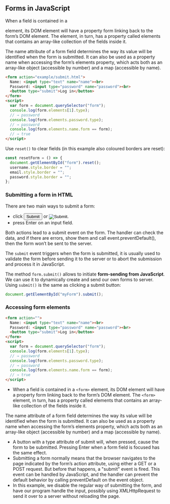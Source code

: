 ## Forms in JavaScript

When a field is contained in a <form> element, its DOM element will have a property form linking back to the form’s DOM element. The <form> element, in turn, has a property called elements that contains an array-like collection of the fields inside it.

The name attribute of a form field determines the way its value will be identified when the form is submitted. It can also be used as a property name when accessing the form’s elements property, which acts both as an array-like object (accessible by number) and a map (accessible by name).
```html
<form action="example/submit.html">
  Name: <input type="text" name="name"><br>
  Password: <input type="password" name="password"><br>
  <button type="submit">Log in</button>
</form>
<script>
  var form = document.querySelector("form");
  console.log(form.elements[1].type);
  // → password
  console.log(form.elements.password.type);
  // → password
  console.log(form.elements.name.form == form);
  // → true
</script>
```

Use `reset()` to clear fields (in this example also coloured borders are reset):
```js
const resetForm = () => {
  document.getElementById("form").reset();
  username.style.border = "";
  email.style.border = "";
  password.style.border = "";
};
```

### Submitting a form in HTML

There are two main ways to submit a form:
* click <input type="submit"> or <input type="image">.
* press Enter on an input field.

Both actions lead to a submit event on the form. The handler can check the data, and if there are errors, show them and call event.preventDefault(), then the form won’t be sent to the server.

The `submit` event triggers when the form is submitted, it is usually used to validate the form before sending it to the server or to abort the submission and process it in JavaScript.

The method `form.submit()` allows to initiate **form-sending from JavaScript**. We can use it to dynamically create and send our own forms to server. Using `submit()` is the same as clicking a submit button:
```js
document.getElementById("myForm").submit(); 
```

### Accessing form elements

```html
<form action="">
  Name: <input type="text" name="name"><br>
  Password: <input type="password" name="password"><br>
  <button type="submit">Log in</button>
</form>
<script>
  var form = document.querySelector("form");
  console.log(form.elements[1].type);
  // → password
  console.log(form.elements.password.type);
  // → password
  console.log(form.elements.name.form == form);
  // → true
</script>
```

* When a field is contained in a `<form>` element, its DOM element will have a property form linking back to the form’s DOM element. The `<form>` element, in turn, has a property called elements that contains an array-like collection of the fields inside it.

The name attribute of a form field determines the way its value will be identified when the form is submitted. It can also be used as a property name when accessing the form’s elements property, which acts both as an array-like object (accessible by number) and a map (accessible by name).
* A button with a type attribute of submit will, when pressed, cause the form to be submitted. Pressing Enter when a form field is focused has the same effect.
* Submitting a form normally means that the browser navigates to the page indicated by the form’s action attribute, using either a GET or a POST request. But before that happens, a "submit" event is fired. This event can be handled by JavaScript, and the handler can prevent the default behavior by calling preventDefault on the event object.
* In this example, we disable the regular way of submitting the form, and have our program handle the input, possibly using XMLHttpRequest to send it over to a server without reloading the page.

